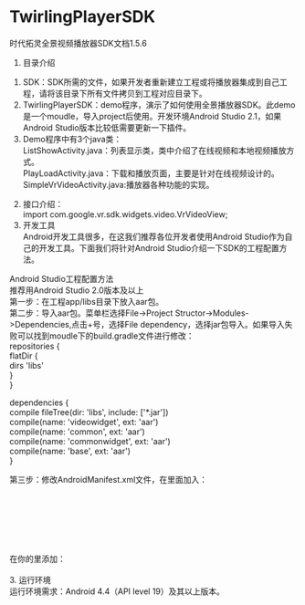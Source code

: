# TwirlingPlayerSDK
时代拓灵全景视频播放器SDK文档1.5.6<br/>
1. 目录介绍<br/>
1)	SDK：SDK所需的文件，如果开发者重新建立工程或将播放器集成到自己工程，请将该目录下所有文件拷贝到工程对应目录下。<br/>
2)	TwirlingPlayerSDK：demo程序，演示了如何使用全景播放器SDK。此demo是一个moudle，导入project后使用。开发环境Android Studio 2.1，如果Android Studio版本比较低需要更新一下插件。<br/>
3)	Demo程序中有3个java类：<br/>
ListShowActivity.java：列表显示类，类中介绍了在线视频和本地视频播放方式。<br/>
PlayLoadActivity.java：下载和播放页面，主要是针对在线视频设计的。<br/>
SimpleVrVideoActivity.java:播放器各种功能的实现。<br/>
2.	接口介绍：<br/>
  import com.google.vr.sdk.widgets.video.VrVideoView;<br/>
3. 开发工具<br/>
Android开发工具很多，在这我们推荐各位开发者使用Android Studio作为自己的开发工具。下面我们将针对Android Studio介绍一下SDK的工程配置方法。<br/>

Android Studio工程配置方法<br/>
推荐用Android Studio 2.0版本及以上<br/>
第一步：在工程app/libs目录下放入aar包。<br/>
第二步：导入aar包。菜单栏选择File->Project Structor->Modules->Dependencies,点击+号，选择File dependency，选择jar包导入。如果导入失败可以找到moudle下的build.gradle文件进行修改：<br/>
repositories {<br/>
    flatDir {<br/>
        dirs 'libs'<br/>
    }<br/>
}<br/>
<p></p>
dependencies {<br/>
    compile fileTree(dir: 'libs', include: ['*.jar'])<br/>
    compile(name: 'videowidget', ext: 'aar')<br/>
    compile(name: 'common', ext: 'aar')<br/>
    compile(name: 'commonwidget', ext: 'aar')<br/>
    compile(name: 'base', ext: 'aar')<br/>
}<br/>
<p></p>
第三步：修改AndroidManifest.xml文件，在里面加入：<br/>
<!-- These permissions are used by Google VR SDK to get the best Google VR headset profiles. !--><br/>
<uses-permission android:name="android.permission.INTERNET" /><br/>
<uses-permission android:name="android.permission.ACCESS_NETWORK_STATE" /><br/>
<uses-permission android:name="android.permission.READ_EXTERNAL_STORAGE" /><br/>
<uses-permission android:name="android.permission.ACCESS_NETWORK_STATE" /><br/>
<uses-permission android:name="android.permission.WRITE_EXTERNAL_STORAGE" /><br/>
<uses-permission android:name="android.permission.MOUNT_UNMOUNT_FILESYSTEMS"/><br/>
在你的<intent-filter>里添加：<br/>
<category android:name="com.google.intent.category.CARDBOARD" /><br/>
3. 运行环境<br/>
运行环境需求：Android 4.4（API level 19）及其以上版本。<br/>
